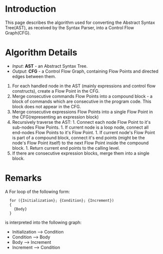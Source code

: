 # Introduction #

This page describes the algorithm used for converting the Abstract Syntax Tree(AST), as received by the Syntax Parser, into a Control Flow Graph(CFG).

# Algorithm Details #
  * _Input_: **AST** - an Abstract Syntax Tree.
  * _Output_: **CFG** - a Control Flow Graph, containing Flow Points and directed edges between them.

  1. For each handled node in the AST (mainly expressions and control flow constructs), create a Flow Point in the CFG.
  1. Merge consecutive commands Flow Points into a compound block - a block of commands which are consecutive in the program code. This block does not appear in the CFG.
  1. Merge consecutive expressions Flow Points into a single Flow Point in the CFG(representing an expression block)
  1. Recursively traverse the AST:
    1. Connect each node Flow Point to it's sub-nodes Flow Points.
    1. If current node is a loop node, connect all end-nodes Flow Points to it's Flow Point.
    1. If current node's Flow Point is part of a compound block, connect it's end points (might be the node's Flow Point itself) to the next Flow Point inside the compound block.
    1. Return current end points to the calling level.
  1. If there are consecutive expression blocks, merge them into a single block.

# Remarks #
A For loop of the following form:
```
  for ({Initialization}; {Condition}; {Increment})
  {
    {Body}
  }
```
is interpreted into the following graph:
  * Initialization --> Condition
  * Condition --> Body
  * Body --> Increment
  * Increment --> Condition